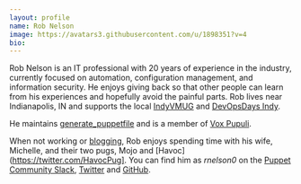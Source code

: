 ```yaml
---
layout: profile
name: Rob Nelson
image: https://avatars3.githubusercontent.com/u/1898351?v=4
bio: 
---
```

Rob Nelson is an IT professional with 20 years of experience in the industry, currently focused on automation, configuration management, and information security. He enjoys giving back so that other people can learn from his experiences and hopefully avoid the painful parts. Rob lives near Indianapolis, IN and supports the local [IndyVMUG](http://vmug.com/indy) and [DevOpsDays Indy](https://twitter.com/DevOpsDaysINDY).

He maintains [generate_puppetfile](https://github.com/rnelson0/puppet-generate-puppetfile) and is a member of [Vox Pupuli](https://voxpupuli.org/).

When not working or [blogging](https://rnelson0.com), Rob enjoys spending time with his wife, Michelle, and their two pugs, Mojo and [Havoc](https://twitter.com/HavocPug]. You can find him as *rnelson0* on the [Puppet Community Slack](https://slack.puppet.com/), [Twitter](https://twitter.com/rnelson) and [GitHub](https://github.com/rnelson0).
